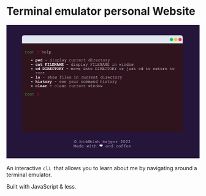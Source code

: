 # Terminal emulator personal Website

![Terminal Emulator](./data/terminal.png)

An interactive `cli `that allows you to learn about me by navigating around a terminal emulator.

Built with JavaScript & less.